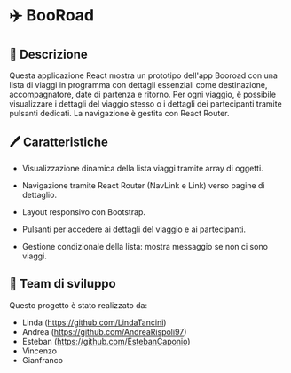 # ✈️ BooRoad

## 📖 Descrizione

Questa applicazione React mostra un prototipo dell'app Booroad con una lista di viaggi in programma con dettagli essenziali come destinazione, accompagnatore, date di partenza e ritorno. Per ogni viaggio, è possibile visualizzare i dettagli del viaggio stesso o i dettagli dei partecipanti tramite pulsanti dedicati. La navigazione è gestita con React Router.

## 🖊️ Caratteristiche

- Visualizzazione dinamica della lista viaggi tramite array di oggetti.

- Navigazione tramite React Router (NavLink e Link) verso pagine di dettaglio.

- Layout responsivo con Bootstrap.

- Pulsanti per accedere ai dettagli del viaggio e ai partecipanti.

- Gestione condizionale della lista: mostra messaggio se non ci sono viaggi.

## 👥 Team di sviluppo

Questo progetto è stato realizzato da:

- Linda (https://github.com/LindaTancini)
- Andrea (https://github.com/AndreaRispoli97)
- Esteban (https://github.com/EstebanCaponio)
- Vincenzo
- Gianfranco
